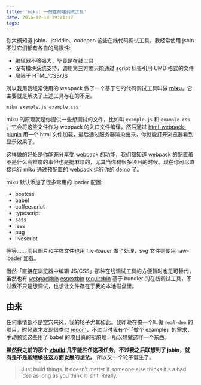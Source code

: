 ```yaml
---
title: 'miku: 一般性前端调试工具'
date: 2016-12-18 19:21:17
tags:
---
```

你大概知道 jsbin、jsfiddle、codepen 这些在线代码调试工具，我经常使用 jsbin 不过它们都有各自的局限性:

- 编辑器不够强大，毕竟是在线工具
- 没有模块系统支持，调用第三方库只能通过 script 标签引用 UMD 格式的文件
- 局限于 HTML/CSS/JS 

所以我用我经常使用的 webpack 做了一个基于它的代码调试工具叫做 [**miku**](https://github.com/egoist/miku)，它主要就是解决了上述工具存在的不足。

```bash
miku example.js example.css
```

miku 的原理就是你提供一些想测试的文件，比如叫 `example.js` 和 `example.css` 。它会将这些文件作为 webpack 的入口文件编译，然后通过 [html-webpack-plugin](https://github.com/ampedandwired/html-webpack-plugin) 用一个 html 文件加载，最后通过服务器渲染出来，你就能打开浏览器看到显示效果了。

这样做的好处是你能充分享受 webpack 的功能，我们都知道 webpack 的配置虽不是什么高难度的事但也是挺麻烦的，尤其当你有很多项目的时候。现在你可以直接运行 miku 通过预配置的 webpack 运行你的 demo 了。

miku 默认添加了很多常用的 loader 配置:

- postcss
- babel
- coffeescriot
- typescript
- sass
- less
- pug
- livescript

等等…… 而且图片和字体文件也用 file-loader 做了处理，svg 文件则使用 raw-loader 加载。

当然「直接在浏览器中编辑 JS/CSS」那种在线调试工具的方便暂时也无可替代，虽然也有 [webpackbin](http://webpackbin.com) [esnextbin](http://esnextb.in) [requirebin](http://requirebin.com/) 基于 bundler 的在线调试工具，不过我不只是想调试，也想让文件存在于我的本地磁盘里。

## <span>由来</span>

任何事情都不是空穴来风，我的轮子尤其如此。我昨晚在搞一个叫做 `real-dom` 的项目，时候我才发现很类似 [redom](https://github.com/pakastin/redom)，不过当时我有个「做个 example」的需求，手动预览这些用了 babel 的项目真的挺麻烦，所以想做这样一个东西。

**虽然我之前的那个 [vbuild](https://github.com/egoist/vbuild) 几乎能胜任这项任务，不过我之后联想到了 jsbin，就有是不是能继续往这方面发展的想法。** 所以又一个轮子诞生了。

> Just build things. It doesn’t matter if someone else thinks it's a bad idea as long as you think it isn’t. Really.
